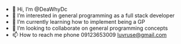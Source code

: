 - 👋 Hi, I’m @DeaWhyDc
- 👀 I’m interested in general programming as a full stack developer 
- 🌱 I’m currently learning how to implement being a GP
- 💞️ I’m looking to collaborate on general programming concepts
- 📫 How to reach me phone 09123653009 luvruse@gmail.com

<!---
DeaWhyDc/DeaWhyDc is a ✨ special ✨ repository because its `README.md` (this file) appears on your GitHub profile.
You can click the Preview link to take a look at your changes.
--->
